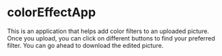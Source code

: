 # colorEffectApp
This is an application that helps add color filters to an uploaded picture. Once you upload, you can click on different buttons to find your preferred filter. You can go ahead to download the edited picture.
